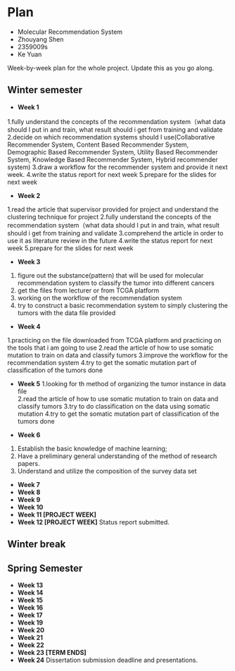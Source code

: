 # Plan

* Molecular Recommendation System
* Zhouyang Shen
* 2359009s
* Ke Yuan

Week-by-week plan for the whole project. Update this as you go along.

## Winter semester

* **Week 1**

1.fully understand the concepts of the recommendation system（what data should I put in and train, what result should i get from training and validate
2.decide on which recommendation systems should I use(Collaborative Recommender System, Content Based Recommender System, Demographic Based Recommender System, Utility Based Recommender System, Knowledge Based Recommender System, Hybrid recommender system)
3.draw a workflow for the recommender system and provide it next week.
4.write the status report for next week
5.prepare for the slides for next week

* **Week 2**

1.read the article that supervisor provided for project and understand the clustering technique for project
2.fully understand the concepts of the recommendation system（what data should I put in and train, what result should i get from training and validate
3.comprehend the article in order to use it as literature review in the future
4.write the status report for next week
5.prepare for the slides for next week

* **Week 3**

1. figure out the substance(pattern) that will be used for molecular recommendation system to classify the tumor into different cancers
2. get the files from lecturer or from TCGA platform 
3. working on the workflow of the recommendation system
4. try to construct a basic recommendation system to simply clustering the tumors with the data file provided 

* **Week 4**

1.practicing on the file downloaded from TCGA platform and practicing on the tools that i am going to use
2.read the article of how to use somatic mutation to train on data and classify tumors
3.improve the workflow for the recommendation system
4.try to get the somatic mutation part of classification of the tumors done
 
* **Week 5**
1.looking for th method of organizing the tumor instance in data file  
2.read the article of how to use somatic mutation to train on data and classify tumors
3.try to do classification on the data using somatic mutation
4.try to get the somatic mutation part of classification of the tumors done

* **Week 6**
1. Establish the basic knowledge of machine learning; 
2. Have a preliminary general understanding of the method of research papers.
3. Understand and utilize the composition of the survey data set


* **Week 7**
* **Week 8**
* **Week 9**
* **Week 10**
* **Week 11 [PROJECT WEEK]**
* **Week 12 [PROJECT WEEK]** Status report submitted.

## Winter break

## Spring Semester

* **Week 13**
* **Week 14**
* **Week 15**
* **Week 16**
* **Week 17**
* **Week 19**
* **Week 20**
* **Week 21**
* **Week 22**
* **Week 23 [TERM ENDS]**
* **Week 24** Dissertation submission deadline and presentations.

